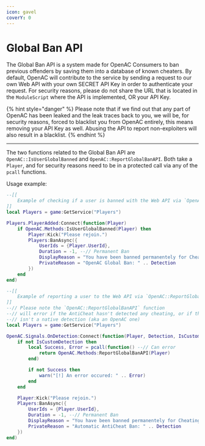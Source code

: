 ```yaml
---
icon: gavel
coverY: 0
---
```


# Global Ban API

The Global Ban API is a system made for OpenAC Consumers to ban previous offenders by saving them into a database of known cheaters. By default, OpenAC will contribute to the service by sending a request to our own Web API with your own SECRET API Key in order to authenticate your request. For security reasons, please do not share the URL that is located in the `ModuleScript` where the API is implemented, OR your API Key.

{% hint style="danger" %}
Please note that if we find out that any part of OpenAC has been leaked and the leak traces back to you, we will be, for security reasons, forced to blacklist you from OpenAC entirely, this means removing your API Key as well. Abusing the API to report non-exploiters will also result in a blacklist.
{% endhint %}

***

The two functions related to the Global Ban API are `OpenAC::IsUserGlobalBanned` and `OpenAC::ReportGlobalBanAPI`. Both take a `Player`, and for security reasons need to be in a protected call via any of the `pcall` functions.

Usage example:

```lua
--[[
    Example of checking if a user is banned with the Web API via `OpenAC::IsUserGlobalBanned`
]]
local Players = game:GetService("Players")

Players.PlayerAdded:Connect(function(Player)
    if OpenAC.Methods:IsUserGlobalBanned(Player) then
        Player:Kick("Please rejoin.")
        Players:BanAsync({
            UserIds = {Player.UserId},
            Duration = -1, --// Permanent Ban
            DisplayReason = "You have been banned permanentely for Cheating in another experience. Please contact us if you believe this is incorrect.",
            PrivateReason = "OpenAC Global Ban: " .. Detection
        })
    end
end)

--[[
    Example of reporting a user to the Web API via `OpenAC::ReportGlobalBanAPI`
]]
--// Please note the `OpenAC::ReportGlobalBanAPI` function
--// will error if the AntiCheat hasn't detected any cheating, or if the detection
--// isn't a native detection (aka an OpenAC one)
local Players = game:GetService("Players")

OpenAC.Signals.OnDetection:Connect(function(Player, Detection, IsCustomDetection)
    if not IsCustomDetection then
        local Success, Error = pcall(function() --// Can error
            return OpenAC.Methods:ReportGlobalBanAPI(Player)
        end)

        if not Success then
            warn("[!] An error occured: " .. Error)
        end
    end

    Player:Kick("Please rejoin.")
    Players:BanAsync({
        UserIds = {Player.UserId},
        Duration = -1, --// Permanent Ban
        DisplayReason = "You have been banned permanentely for Cheating. Please contact us if you believe this is incorrect.",
        PrivateReason = "Automatic AntiCheat Ban: " .. Detection
    })
end)
```
